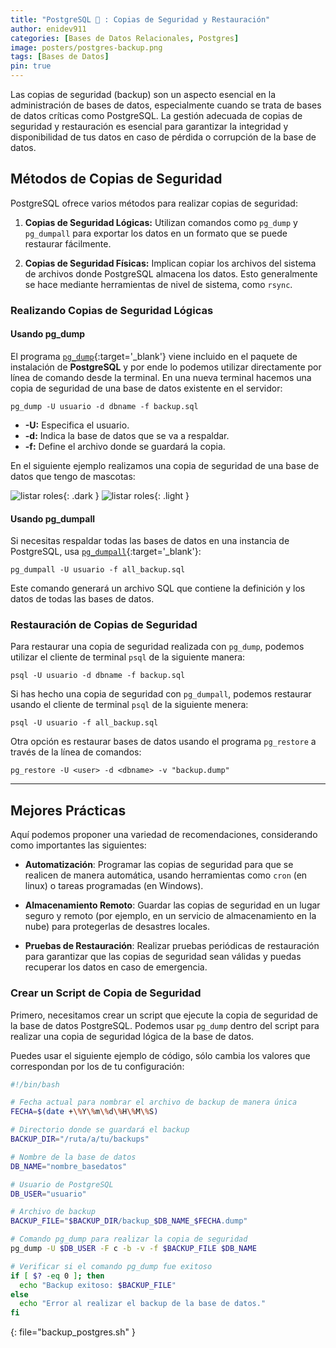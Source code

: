 ```yaml
---
title: "PostgreSQL 🐘 : Copias de Seguridad y Restauración"
author: enidev911
categories: [Bases de Datos Relacionales, Postgres]
image: posters/postgres-backup.png
tags: [Bases de Datos]
pin: true
---
```


Las copias de seguridad (backup) son un aspecto esencial en la administración de bases de datos, especialmente cuando se trata de bases de datos críticas como PostgreSQL. La gestión adecuada de copias de seguridad y restauración es esencial para garantizar la integridad y disponibilidad de tus datos en caso de pérdida o corrupción de la base de datos.

## Métodos de Copias de Seguridad

PostgreSQL ofrece varios métodos para realizar copias de seguridad:

1. **Copias de Seguridad Lógicas:**
   Utilizan comandos como `pg_dump` y `pg_dumpall` para exportar los datos en un formato que se puede restaurar fácilmente.

2. **Copias de Seguridad Físicas:**
   Implican copiar los archivos del sistema de archivos donde PostgreSQL almacena los datos. Esto generalmente se hace mediante herramientas de nivel de sistema, como `rsync`.

### Realizando Copias de Seguridad Lógicas

#### Usando pg_dump

El programa [`pg_dump`](https://www.postgresql.org/docs/current/app-pgdump.html){:target='_blank'} viene incluido en el paquete de instalación de **PostgreSQL** y por ende lo podemos utilizar directamente por línea de comando desde la terminal. En una nueva terminal hacemos una copia de seguridad de una base de datos existente en el servidor:

```terminal
pg_dump -U usuario -d dbname -f backup.sql
```

- **-U:** Especifica el usuario.
- **-d:** Indica la base de datos que se va a respaldar.
- **-f:** Define el archivo donde se guardará la copia.

En el siguiente ejemplo realizamos una copia de seguridad de una base de datos que tengo de mascotas:

![listar roles](postgres/pgdump-db-mascotas-dark.png){: .dark }
![listar roles](postgres/pgdump-db-mascotas-light.png){: .light }


#### Usando pg_dumpall

Si necesitas respaldar todas las bases de datos en una instancia de PostgreSQL, usa [`pg_dumpall`](https://www.postgresql.org/docs/current/app-pg-dumpall.html){:target='_blank'}:

```terminal
pg_dumpall -U usuario -f all_backup.sql
```

Este comando generará un archivo SQL que contiene la definición y los datos de todas las bases de datos.

### Restauración de Copias de Seguridad


Para restaurar una copia de seguridad realizada con `pg_dump`, podemos utilizar el cliente de terminal `psql` de la siguiente manera:

```terminal
psql -U usuario -d dbname -f backup.sql
```

Si has hecho una copia de seguridad con `pg_dumpall`, podemos restaurar usando el cliente de terminal `psql` de la siguiente menera:

```terminal
psql -U usuario -f all_backup.sql
```

Otra opción es restaurar bases de datos usando el programa `pg_restore` a través de la línea de comandos:

```terminal
pg_restore -U <user> -d <dbname> -v "backup.dump"
```

---

## Mejores Prácticas

Aquí podemos proponer una variedad de recomendaciones, considerando como importantes las siguientes:

- **Automatización**: Programar las copias de seguridad para que se realicen de manera automática, usando herramientas como `cron` (en linux) o tareas programadas (en Windows).

- **Almacenamiento Remoto**: Guardar las copias de seguridad en un lugar seguro y remoto (por ejemplo, en un servicio de almacenamiento en la nube) para protegerlas de desastres locales.

- **Pruebas de Restauración**: Realizar pruebas periódicas de restauración para garantizar que las copias de seguridad sean válidas y puedas recuperar los datos en caso de emergencia.

### Crear un Script de Copia de Seguridad

Primero, necesitamos crear un script que ejecute la copia de seguridad de la base de datos PostgreSQL. Podemos usar `pg_dump` dentro del script para realizar una copia de seguridad lógica de la base de datos.

Puedes usar el siguiente ejemplo de código, sólo cambia los valores que correspondan por los de tu configuración:

```bash
#!/bin/bash

# Fecha actual para nombrar el archivo de backup de manera única
FECHA=$(date +\%Y\%m\%d\%H\%M\%S)

# Directorio donde se guardará el backup
BACKUP_DIR="/ruta/a/tu/backups"

# Nombre de la base de datos
DB_NAME="nombre_basedatos"

# Usuario de PostgreSQL
DB_USER="usuario"

# Archivo de backup
BACKUP_FILE="$BACKUP_DIR/backup_$DB_NAME_$FECHA.dump"

# Comando pg_dump para realizar la copia de seguridad
pg_dump -U $DB_USER -F c -b -v -f $BACKUP_FILE $DB_NAME

# Verificar si el comando pg_dump fue exitoso
if [ $? -eq 0 ]; then
  echo "Backup exitoso: $BACKUP_FILE"
else
  echo "Error al realizar el backup de la base de datos."
fi
```
{:  file="backup_postgres.sh" }
